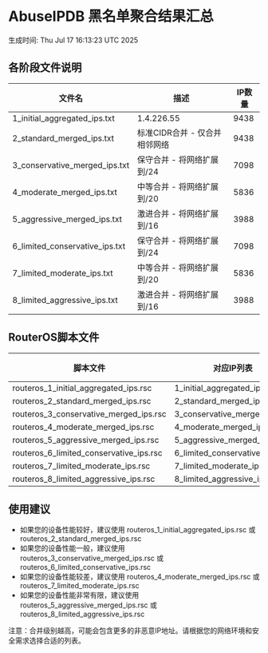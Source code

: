 # AbuseIPDB 黑名单聚合结果汇总
生成时间: Thu Jul 17 16:13:23 UTC 2025

## 各阶段文件说明

| 文件名 | 描述 | IP数量 |
|--------|------|--------|
| 1_initial_aggregated_ips.txt | 1.4.226.55 | 9438 |
| 2_standard_merged_ips.txt | 标准CIDR合并 - 仅合并相邻网络 | 9438 |
| 3_conservative_merged_ips.txt | 保守合并 - 将网络扩展到/24 | 7098 |
| 4_moderate_merged_ips.txt | 中等合并 - 将网络扩展到/20 | 5836 |
| 5_aggressive_merged_ips.txt | 激进合并 - 将网络扩展到/16 | 3988 |
| 6_limited_conservative_ips.txt | 保守合并 - 将网络扩展到/24 | 7098 |
| 7_limited_moderate_ips.txt | 中等合并 - 将网络扩展到/20 | 5836 |
| 8_limited_aggressive_ips.txt | 激进合并 - 将网络扩展到/16 | 3988 |

## RouterOS脚本文件

| 脚本文件 | 对应IP列表 | IP数量 |
|----------|------------|--------|
| routeros_1_initial_aggregated_ips.rsc | 1_initial_aggregated_ips.txt | 9438 |
| routeros_2_standard_merged_ips.rsc | 2_standard_merged_ips.txt | 9438 |
| routeros_3_conservative_merged_ips.rsc | 3_conservative_merged_ips.txt | 7098 |
| routeros_4_moderate_merged_ips.rsc | 4_moderate_merged_ips.txt | 5836 |
| routeros_5_aggressive_merged_ips.rsc | 5_aggressive_merged_ips.txt | 3988 |
| routeros_6_limited_conservative_ips.rsc | 6_limited_conservative_ips.txt | 7098 |
| routeros_7_limited_moderate_ips.rsc | 7_limited_moderate_ips.txt | 5836 |
| routeros_8_limited_aggressive_ips.rsc | 8_limited_aggressive_ips.txt | 3988 |

## 使用建议

- 如果您的设备性能较好，建议使用 routeros_1_initial_aggregated_ips.rsc 或 routeros_2_standard_merged_ips.rsc
- 如果您的设备性能一般，建议使用 routeros_3_conservative_merged_ips.rsc 或 routeros_6_limited_conservative_ips.rsc
- 如果您的设备性能较差，建议使用 routeros_4_moderate_merged_ips.rsc 或 routeros_7_limited_moderate_ips.rsc
- 如果您的设备性能非常有限，建议使用 routeros_5_aggressive_merged_ips.rsc 或 routeros_8_limited_aggressive_ips.rsc

注意：合并级别越高，可能会包含更多的非恶意IP地址。请根据您的网络环境和安全需求选择合适的列表。
